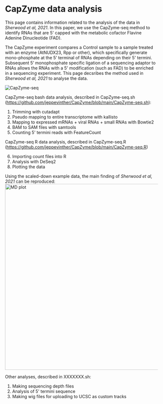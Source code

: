 # CapZyme data analysis
This page contains information related to the analysis of the data in _Sherwood et al, 2021_. In this paper, we use the CapZyme-seq method to identify RNAs that are 5' capped with the metabolic cofactor Flavine Adenine Dinucleotide (FAD).

The CapZyme experiment compares a Control sample to a sample treated with an enzyme (AtNUDX23, Rpp or other), which specifically generate mono-phosphate at the 5’ terminal of RNAs depending on their 5' termini. Subsequent 5’ monophosphate specific ligation of a sequencing adaptor to RNAs allows the RNAs with a 5' modification (such as FAD) to be enriched in a sequencing experiment. This page decsribes the method used in _Sherwood et al, 2021_ to analyse the data.



![CapZyme-seq](https://user-images.githubusercontent.com/42373129/126970748-336ac8fd-cec4-4ba5-b63a-72f0b5e56ac3.png)


CapZyme-seq bash data analysis, described in CapZyme-seq.sh (https://github.com/jeppevinther/CapZyme/blob/main/CapZyme-seq.sh):

1. Trimming with cutadapt
2. Pseudo mapping to entire transcriptome with kallisto
3. Mapping to expressed mRNAs + viral RNAs + small RNAs with Bowtie2
4. BAM to SAM files with samtools
5. Counting 5' termini reads with FeatureCount

CapZyme-seq R data analysis, described in CapZyme-seq.R (https://github.com/jeppevinther/CapZyme/blob/main/CapZyme-seq.R)

6. Importing count files into R
7. Analysis with DeSeq2
8. Plotting the data

Using the scaled-down example data, the main finding of _Sherwood et al, 2021_ can be reproduced:
<img width="612" alt="MD plot" src="https://user-images.githubusercontent.com/42373129/127151633-de031479-0f8e-4624-b9f8-92cbc7f3165f.png">

Other analyses, described in XXXXXXX.sh:

1. Making sequencing depth files
2. Analysis of 5' termini sequence
3. Making wig files for uploading to UCSC as custom tracks

